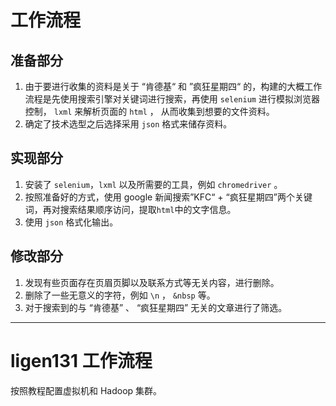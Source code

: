# 工作流程

## 准备部分
1. 由于要进行收集的资料是关于 “肯德基“ 和 ”疯狂星期四“ 的，构建的大概工作流程是先使用搜索引擎对关键词进行搜索，再使用 `selenium` 进行模拟浏览器控制， `lxml` 来解析页面的 `html` ， 从而收集到想要的文件资料。
2. 确定了技术选型之后选择采用 `json` 格式来储存资料。

## 实现部分
1. 安装了 `selenium`，`lxml` 以及所需要的工具，例如 `chromedriver` 。
2. 按照准备好的方式，使用 google 新闻搜索”KFC“ + “疯狂星期四”两个关键词，再对搜索结果顺序访问，提取`html`中的文字信息。
3. 使用 `json` 格式化输出。

## 修改部分
1. 发现有些页面存在页眉页脚以及联系方式等无关内容，进行删除。
2. 删除了一些无意义的字符，例如 `\n` ， `&nbsp` 等。
3. 对于搜索到的与 “肯德基” 、 “疯狂星期四” 无关的文章进行了筛选。

-----

# ligen131 工作流程

按照教程配置虚拟机和 Hadoop 集群。

